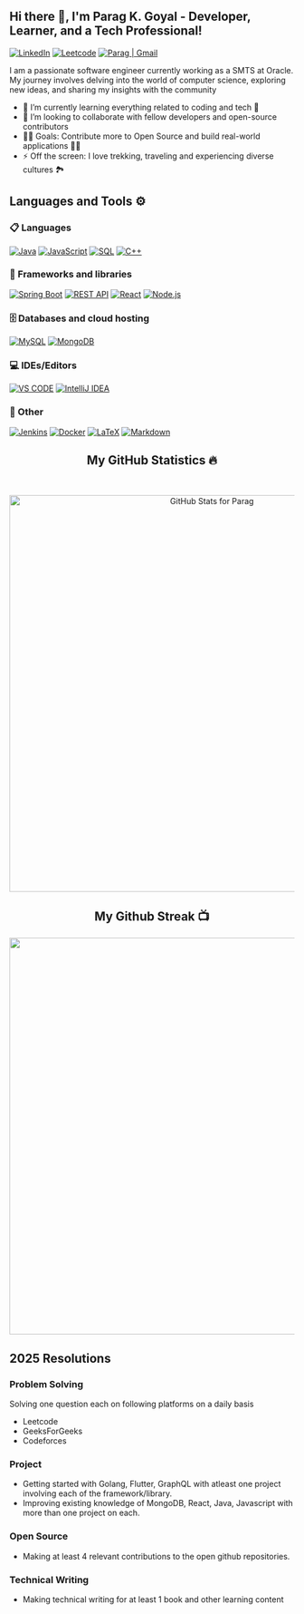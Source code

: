 ## Hi there 👋, I'm Parag K. Goyal - Developer, Learner, and a Tech Professional!

[![LinkedIn](https://img.shields.io/badge/linkedin-%230077B5.svg?style=for-the-badge&logo=linkedin&logoColor=white)](https://www.linkedin.com/in/parag-k-goyal/)
[![Leetcode](https://img.shields.io/badge/-LeetCode-FFA116?style=for-the-badge&logo=LeetCode&logoColor=black)](https://leetcode.com/u/parag__goyal/)
[![Parag | Gmail](https://img.shields.io/badge/Gmail-D14836?style=for-the-badge&logo=gmail&logoColor=white)](mailto:1997parag.goyal@gmail.com)

I am a passionate software engineer currently working as a SMTS at Oracle. My journey involves delving into the world of computer science, exploring new ideas, and sharing my insights with the community

- 🌱 I’m currently learning everything related to coding and tech 📝
- 👯 I’m looking to collaborate with fellow developers and open-source contributors
- 👨‍💻 Goals: Contribute more to Open Source and build real-world applications 👨‍💻
- ⚡ Off the screen: I love trekking, traveling and experiencing diverse cultures 🏞️ 

## Languages and Tools ⚙️

### 📋 Languages
<p> 
  <a href="#"><img alt="Java" src="https://img.shields.io/badge/Java-%23ED8B00.svg?style=for-the-badge&logo=java&logoColor=white"></a>
  <a href="#"><img alt="JavaScript" src="https://img.shields.io/badge/JavaScript-323330?style=for-the-badge&logo=javascript&logoColor=F7DF1E"></a>
  <a href="#"><img alt="SQL" src="https://img.shields.io/badge/SQL-4479A1?style=for-the-badge&logo=postgresql&logoColor=white"></a>
  <a href="#"><img alt="C++" src="https://img.shields.io/badge/c++-%2300599C.svg?style=for-the-badge&logo=c%2B%2B&logoColor=white"></a>
</p>

### 🧰 Frameworks and libraries

<p>  
  <a href="#"><img alt="Spring Boot" src="https://img.shields.io/badge/Spring%20Boot-6DB33F?style=for-the-badge&logo=springboot&logoColor=white"></a>
  <a href="#"><img alt="REST API" src="https://img.shields.io/badge/REST-000000?style=for-the-badge&logo=rest&logoColor=white"></a>
  <a href="#"><img alt="React" src="https://img.shields.io/badge/React-20232a.svg?style=for-the-badge&logo=react&logoColor=%2361DAFB"></a>
  <a href="#"><img alt="Node.js" src="https://img.shields.io/badge/node.js-6DA55F?style=for-the-badge&logo=node.js&logoColor=white"></a>
</p>

### 🗄️ Databases and cloud hosting

<p>
    <a href="#"><img alt="MySQL" src="https://img.shields.io/badge/MySQL-4479A1?style=for-the-badge&logo=mysql&logoColor=white"></a>
    <a href="#"><img alt="MongoDB" src ="https://img.shields.io/badge/MongoDB-4ea94b.svg?logo=mongodb&logoColor=white&style=for-the-badge"></a>
</p>

### 💻 IDEs/Editors

<p>
    <a href="#"><img alt="VS CODE" src="https://img.shields.io/badge/Visual%20Studio%20Code-0078d7.svg?style=for-the-badge&logo=visual-studio-code&logoColor=white"></a>
    <a href="#"><img alt="IntelliJ IDEA" src="https://img.shields.io/badge/IntelliJ%20IDEA-000000?style=for-the-badge&logo=intellij-idea&logoColor=white"></a>
</p>

### 🥅 Other

<p>
    <a href="#"><img alt="Jenkins" src="https://img.shields.io/badge/Jenkins-D24939?style=for-the-badge&logo=jenkins&logoColor=white"></a>
    <a href="#"><img alt="Docker" src="https://img.shields.io/badge/docker-%230db7ed.svg?style=for-the-badge&logo=docker&logoColor=white"></a>
    <a href="#"><img alt="LaTeX" src="https://img.shields.io/badge/latex-%23008080.svg?style=for-the-badge&logo=latex&logoColor=white"></a>
    <a href="#"><img alt="Markdown" src="https://img.shields.io/badge/markdown-%23000000.svg?style=for-the-badge&logo=markdown&logoColor=white"></a>
</p>


<h2 align="center">My GitHub Statistics 🔥</h2>
<br>
<p align="center">
<a href="https://github.com/paraggoyal28">
<img src="https://github-readme-stats.vercel.app/api?username=paraggoyal28&show_icons=true&include_all_commits=true&count_private=true&theme=dark&layout=compact" alt="GitHub Stats for Parag" width="700">
</a>
</p>


<h2 align="center">My Github Streak 📺</h2>
<p align="center">
  <a href="https://github.com/paraggoyal28">  
    <img src="https://github-readme-streak-stats.herokuapp.com?user=paraggoyal28&theme=dark" width="700">
  </a>
</p>

## 2025 Resolutions
### Problem Solving
Solving one question each on following platforms on a daily basis
- Leetcode
- GeeksForGeeks
- Codeforces
### Project
- Getting started with Golang, Flutter, GraphQL with atleast one project involving each of the framework/library.
- Improving existing knowledge of MongoDB, React, Java, Javascript with more than one project on each.
### Open Source
- Making at least 4 relevant contributions to the open github repositories.
### Technical Writing
- Making  technical writing for at least 1 book and other learning content


<!--
**paraggoyal28/paraggoyal28** is a ✨ _special_ ✨ repository because its `README.md` (this file) appears on your GitHub profile.

Here are some ideas to get you started:


- 🌱 I’m currently learning ...
- 👯 I’m looking to collaborate on ...
- 🤔 I’m looking for help with ...
- 💬 Ask me about ...
- 📫 How to reach me: ...
- 😄 Pronouns: ...
- ⚡ Fun fact: ...
-->


